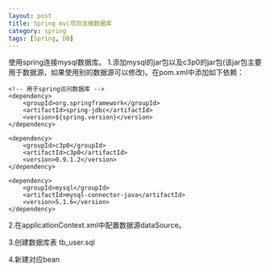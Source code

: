 ```yaml
---
layout: post
title: Spring mvc项目连接数据库
category: spring
tags: [Spring, DB]
---
```



使用spring连接mysql数据库。
1.添加mysql的jar包以及c3p0的jar包(该jar包主要用于数据源，如果使用别的数据源可以修改)。在pom.xml中添加如下依赖：
	
	<!-- 用于spring访问数据库 -->
	<dependency>
		<groupId>org.springframework</groupId>
		<artifactId>spring-jdbc</artifactId>
		<version>${spring.version}</version>
	</dependency>

	<dependency>
		<groupId>c3p0</groupId>
		<artifactId>c3p0</artifactId>
		<version>0.9.1.2</version>
	</dependency>

	<dependency>
		<groupId>mysql</groupId>
		<artifactId>mysql-connector-java</artifactId>
		<version>5.1.6</version>
	</dependency>


2.在applicationContext.xml中配置数据源dataSource。

3.创建数据库表 tb_user.sql

4.新建对应bean


